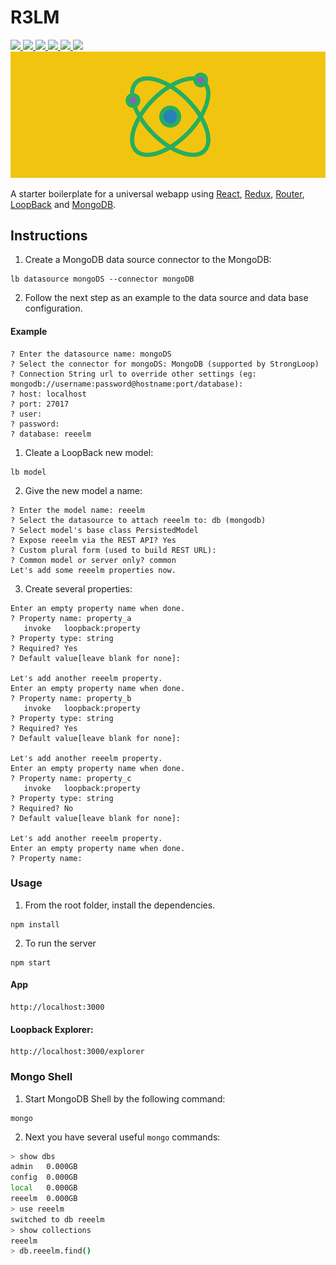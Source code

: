 # R3LM

<a href="#issues" alt="Issues">
<img src="https://img.shields.io/github/issues/opprDev/R3LM.svg?style=flat-square" />
</a>
<a href="#forks" alt="Forks">
<img src="https://img.shields.io/github/forks/opprDev/R3LM.svg?style=flat-square" />
</a>
<a href="#stars" alt="Stars">
<img src="https://img.shields.io/github/stars/opprDev/R3LM.svg?style=flat-square" />
</a>
<a href="#license" alt="License">
<img src="https://img.shields.io/github/license/opprDev/R3LM.svg?style=flat-square" />
</a>
<a href="#dependency_status" alt="dependencies">
<img src="https://david-dm.org/opprDev/R3LM.svg?style=flat-square" />
</a>
<a href="#dev_dependency_status" alt="devDependencies">
<img src="https://david-dm.org/opprDev/R3LM/dev-status.svg?style=flat-square" />
</a>

<img src="banners/banner.png"/>

A starter boilerplate for a universal webapp using [React](https://reactjs.org/), [Redux](https://redux.js.org/), [Router](https://reacttraining.com/react-router/), [LoopBack](https://loopback.io/) and [MongoDB](https://www.mongodb.com/).

## Instructions

1. Create a MongoDB data source connector to the MongoDB:

```
lb datasource mongoDS --connector mongoDB
```

2. Follow the next step as an example to the data source and data base configuration.

#### Example

```
? Enter the datasource name: mongoDS
? Select the connector for mongoDS: MongoDB (supported by StrongLoop)
? Connection String url to override other settings (eg: mongodb://username:password@hostname:port/database):
? host: localhost
? port: 27017
? user:
? password:
? database: reeelm
```

1. Cleate a LoopBack new model:

```
lb model
```

2. Give the new model a name:

```
? Enter the model name: reeelm
? Select the datasource to attach reeelm to: db (mongodb)
? Select model's base class PersistedModel
? Expose reeelm via the REST API? Yes
? Custom plural form (used to build REST URL):
? Common model or server only? common
Let's add some reeelm properties now.
```

3. Create several properties:

```
Enter an empty property name when done.
? Property name: property_a
   invoke   loopback:property
? Property type: string
? Required? Yes
? Default value[leave blank for none]:

Let's add another reeelm property.
Enter an empty property name when done.
? Property name: property_b
   invoke   loopback:property
? Property type: string
? Required? Yes
? Default value[leave blank for none]:

Let's add another reeelm property.
Enter an empty property name when done.
? Property name: property_c
   invoke   loopback:property
? Property type: string
? Required? No
? Default value[leave blank for none]:

Let's add another reeelm property.
Enter an empty property name when done.
? Property name:
```

### Usage

1. From the root folder, install the dependencies.

```
npm install
```

2. To run the server

```
npm start
```

#### App

```
http://localhost:3000
```

#### Loopback Explorer:

```
http://localhost:3000/explorer
```

### Mongo Shell

1. Start MongoDB Shell by the following command:

```
mongo
```

2. Next you have several useful `mongo` commands:

```bash
> show dbs
admin   0.000GB
config  0.000GB
local   0.000GB
reeelm  0.000GB
> use reeelm
switched to db reeelm
> show collections
reeelm
> db.reeelm.find()
```
